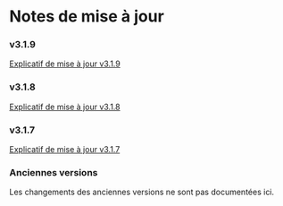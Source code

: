 # Notes de mise à jour

### v3.1.9
[Explicatif de mise à jour v3.1.9](Mise-a-jour-3-1-9.md)

### v3.1.8
[Explicatif de mise à jour v3.1.8](Mise-a-jour-3-1-8.md)

### v3.1.7
[Explicatif de mise à jour v3.1.7](Mise-a-jour-3-1-7.md)

### Anciennes versions
Les changements des anciennes versions ne sont pas documentées ici.